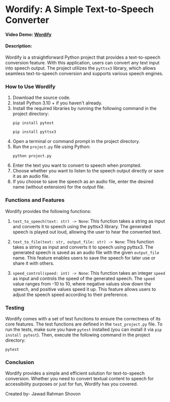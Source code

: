 # Wordify: A Simple Text-to-Speech Converter

#### Video Demo: [Wordify](https://www.youtube.com/watch?v=dROlFdGf4Gc)

#### Description:

Wordify is a straightforward Python project that provides a text-to-speech conversion feature. With this application, users can convert any text input into speech output. The project utilizes the `pyttsx3` library, which allows seamless text-to-speech conversion and supports various speech engines.

### How to Use Wordify

1. Download the source code.
2. Install Python 3.10 + if you haven't already.
3. Install the required libraries by running the following command in the project directory:
   ```
   pip install pytest
   ```
   ```
   pip install pyttsx3
   ```
4. Open a terminal or command prompt in the project directory.
5. Run the `project.py` file using Python:
   ```
   python project.py
   ```
6. Enter the text you want to convert to speech when prompted.
7. Choose whether you want to listen to the speech output directly or save it as an audio file.
8. If you choose to save the speech as an audio file, enter the desired name (without extension) for the output file.

### Functions and Features

Wordify provides the following functions:

1. `text_to_speech(text: str) -> None`: This function takes a string as input and converts it to speech using the pyttsx3 library. The generated speech is played out loud, allowing the user to hear the converted text.

2. `text_to_file(text: str, output_file: str) -> None`: This function takes a string as input and converts it to speech using pyttsx3. The generated speech is saved as an audio file with the given `output_file` name. This feature enables users to save the speech for later use or share it with others.

3. `speed_control(speed: int) -> None`: This function takes an integer `speed` as input and controls the speed of the generated speech. The `speed` value ranges from -10 to 10, where negative values slow down the speech, and positive values speed it up. This feature allows users to adjust the speech speed according to their preference.

### Testing

Wordify comes with a set of test functions to ensure the correctness of its core features. The test functions are defined in the `test_project.py` file. To run the tests, make sure you have `pytest` installed (you can install it via `pip install pytest`).  Then, execute the following command in the project directory:
```
pytest
```

### Conclusion

Wordify provides a simple and efficient solution for text-to-speech conversion. Whether you need to convert textual content to speech for accessibility purposes or just for fun, Wordify has you covered.

Created by- Jawad Rahman Shovon